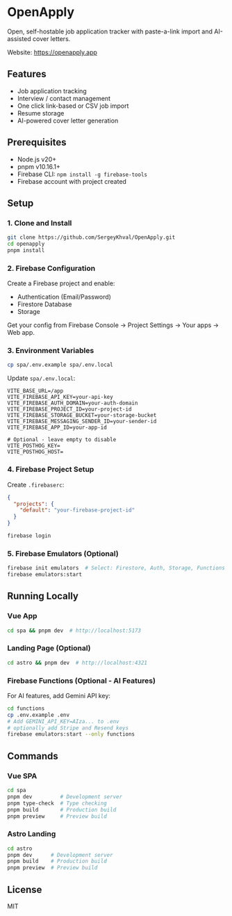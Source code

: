 # OpenApply

Open, self-hostable job application tracker with paste-a-link import and AI-assisted cover letters.

Website: https://openapply.app

## Features

- Job application tracking
- Interview / contact management
- One click link-based or CSV job import
- Resume storage
- AI-powered cover letter generation

## Prerequisites

- Node.js v20+
- pnpm v10.16.1+
- Firebase CLI: `npm install -g firebase-tools`
- Firebase account with project created

## Setup

### 1. Clone and Install

```bash
git clone https://github.com/SergeyKhval/OpenApply.git
cd openapply
pnpm install
```

### 2. Firebase Configuration

Create a Firebase project and enable:
- Authentication (Email/Password)
- Firestore Database
- Storage

Get your config from Firebase Console → Project Settings → Your apps → Web app.

### 3. Environment Variables

```bash
cp spa/.env.example spa/.env.local
```

Update `spa/.env.local`:
```env
VITE_BASE_URL=/app
VITE_FIREBASE_API_KEY=your-api-key
VITE_FIREBASE_AUTH_DOMAIN=your-auth-domain
VITE_FIREBASE_PROJECT_ID=your-project-id
VITE_FIREBASE_STORAGE_BUCKET=your-storage-bucket
VITE_FIREBASE_MESSAGING_SENDER_ID=your-sender-id
VITE_FIREBASE_APP_ID=your-app-id

# Optional - leave empty to disable
VITE_POSTHOG_KEY=
VITE_POSTHOG_HOST=
```

### 4. Firebase Project Setup

Create `.firebaserc`:
```json
{
  "projects": {
    "default": "your-firebase-project-id"
  }
}
```

```bash
firebase login
```

### 5. Firebase Emulators (Optional)

```bash
firebase init emulators  # Select: Firestore, Auth, Storage, Functions
firebase emulators:start
```

## Running Locally

### Vue App
```bash
cd spa && pnpm dev  # http://localhost:5173
```

### Landing Page (Optional)
```bash
cd astro && pnpm dev  # http://localhost:4321
```

### Firebase Functions (Optional - AI Features)

For AI features, add Gemini API key:

```bash
cd functions
cp .env.example .env
# Add GEMINI_API_KEY=AIza... to .env
# optionally add Stripe and Resend keys
firebase emulators:start --only functions
```

## Commands

### Vue SPA
```bash
cd spa
pnpm dev         # Development server
pnpm type-check  # Type checking
pnpm build       # Production build
pnpm preview     # Preview build
```

### Astro Landing
```bash
cd astro
pnpm dev      # Development server
pnpm build    # Production build
pnpm preview  # Preview build
```

## License

MIT
